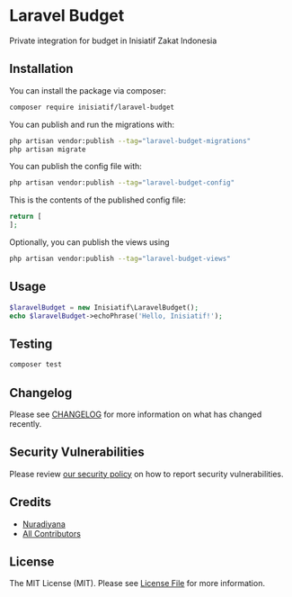# Laravel Budget

Private integration for budget in Inisiatif Zakat Indonesia

## Installation

You can install the package via composer:

```bash
composer require inisiatif/laravel-budget
```

You can publish and run the migrations with:

```bash
php artisan vendor:publish --tag="laravel-budget-migrations"
php artisan migrate
```

You can publish the config file with:

```bash
php artisan vendor:publish --tag="laravel-budget-config"
```

This is the contents of the published config file:

```php
return [
];
```

Optionally, you can publish the views using

```bash
php artisan vendor:publish --tag="laravel-budget-views"
```

## Usage

```php
$laravelBudget = new Inisiatif\LaravelBudget();
echo $laravelBudget->echoPhrase('Hello, Inisiatif!');
```

## Testing

```bash
composer test
```

## Changelog

Please see [CHANGELOG](CHANGELOG.md) for more information on what has changed recently.

## Security Vulnerabilities

Please review [our security policy](../../security/policy) on how to report security vulnerabilities.

## Credits

- [Nuradiyana](https://github.com/atInisiatifZakat)
- [All Contributors](../../contributors)

## License

The MIT License (MIT). Please see [License File](LICENSE.md) for more information.
